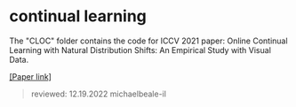 # continual learning

The "CLOC" folder contains the code for ICCV 2021 paper: Online Continual Learning with Natural Distribution Shifts: An Empirical Study with Visual Data. 

[[Paper link]](https://arxiv.org/pdf/2108.09020.pdf)

> reviewed: 12.19.2022 michaelbeale-il
